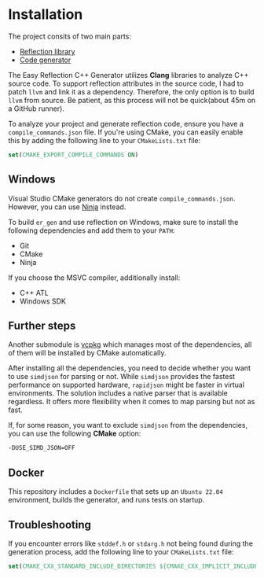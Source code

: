 # Installation

The project consits of two main parts:

- [Reflection library](../library)
- [Code generator](../generator)

The Easy Reflection C++ Generator utilizes **Clang** libraries to analyze C++ source code. To support reflection attributes in the source code, I had to patch `llvm` and link it as a dependency. Therefore, the only option is to build `llvm` from source. Be patient, as this process will not be quick(about 45m on a GitHub runner).

To analyze your project and generate reflection code, ensure you have a `compile_commands.json` file. If you're using CMake, you can easily enable this by adding the following line to your `CMakeLists.txt` file:

```cmake
set(CMAKE_EXPORT_COMPILE_COMMANDS ON)
```

## Windows

Visual Studio CMake generators do not create `compile_commands.json`. However, you can use [Ninja](https://ninja-build.org/) instead.

To build `er_gen` and use reflection on Windows, make sure to install the following dependencies and add them to your `PATH`:

- Git
- CMake
- Ninja

If you choose the MSVC compiler, additionally install:

- C++ ATL
- Windows SDK

## Further steps

Another submodule is [vcpkg](https://github.com/microsoft/vcpkg) which manages most of the dependencies, all of them will be installed by CMake automatically.

After installing all the dependencies, you need to decide whether you want to use `simdjson` for parsing or not. While `simdjson` provides the fastest performance on supported hardware, `rapidjson` might be faster in virtual environments. The solution includes a native parser that is available regardless. It offers more flexibility when it comes to map parsing but not as fast.

If, for some reason, you want to exclude `simdjson` from the dependencies, you can use the following **CMake** option:

```bash
-DUSE_SIMD_JSON=OFF
```

## Docker

This repository includes a `Dockerfile` that sets up an `Ubuntu 22.04` environment, builds the generator, and runs tests on startup.

## Troubleshooting

If you encounter errors like `stddef.h` or `stdarg.h` not being found during the generation process, add the following line to your `CMakeLists.txt` file:

```cmake
set(CMAKE_CXX_STANDARD_INCLUDE_DIRECTORIES ${CMAKE_CXX_IMPLICIT_INCLUDE_DIRECTORIES})
```
